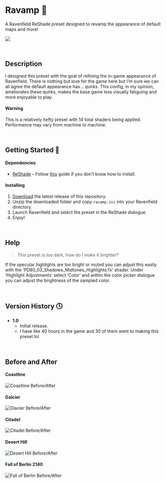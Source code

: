 # Ravamp :art:
A Ravenfield ReShade preset designed to revamp the appearance of default maps and more!

![](./Images/hero.jpg)

<br/>

## Description

I designed this preset with the goal of refining the in-game appearance of Ravenfield. There is nothing but love for the game here but I’m sure we can all agree the default appearance has… *quirks*. This config, in my opinion, ameliorates these quirks, makes the base game less visually fatiguing and more enjoyable to play.

#### Warning

This is a relatively hefty preset with 14 total shaders being applied. Performance may vary from machine to machine.

<br/>

## Getting Started :rocket:

#### Dependencies

- [ReShade](https://reshade.me/) – Follow [this](https://steamcommunity.com/sharedfiles/filedetails/?id=2091281086) guide if you don’t know how to install.

#### Installing

1. [Download](https://github.com/Heldaeus/ravamp/releases/tag/v1.0) the latest release of this repository.
2. Unzip the downloaded folder and copy `ravamp.ini` into your Ravenfield directory.
3. Launch Ravenfield and select the preset in the ReShade dialogue.
4. Enjoy!

<br/>

## Help

> This preset is too dark, how do I make it brighter?

If the specular highlights are too bright or muted you can adjust this easily with the ‘PD80_03_Shadows_Midtones_Highlights.fx’ shader. Under ‘Highlight Adjustments’ select ‘Color’ and within the color picker dialogue you can adjust the brightness of the sampled color.

<br/>

## Version History :clock4:

- **1.0**
  - Initial release.
  - I have like 40 hours in the game and 30 of them went to making this preset lol

<br/>

## Before and After

#### Coastline

![Coastline Before/After](./Images/coastlineBefAft.png)

#### Galcier

![Glacier Before/After](./Images/glacierBefAft.png)

#### Citadel

![Citadel Before/After](./Images/citadelBefAft.png)

#### Desert Hill

![Desert Hill Before/After](./Images/desertHillBefAft.png)

#### Fall of Berlin 2140

![Fall of Berlin Before/After](./Images/fobBefAft.png)

